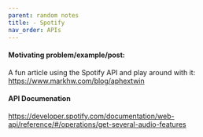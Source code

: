 ```yaml
---
parent: random notes 
title: - Spotify 
nav_order: APIs 
---
```


#### Motivating problem/example/post:
A fun article using the Spotify API and play around with it:
https://www.markhw.com/blog/aphextwin


#### API Documenation
https://developer.spotify.com/documentation/web-api/reference/#/operations/get-several-audio-features